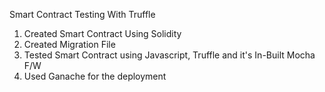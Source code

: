 Smart Contract Testing With Truffle
1. Created Smart Contract Using Solidity
2. Created Migration File
3. Tested Smart Contract using Javascript, Truffle and it's In-Built Mocha F/W 
4. Used Ganache for the deployment